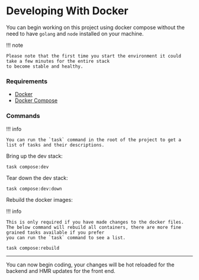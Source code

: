 # Developing With Docker

You can begin working on this project using docker compose without the need to have `golang` and `node` installed on your
machine.

!!! note

    Please note that the first time you start the environment it could take a few minutes for the entire stack
    to become stable and healthy.

### Requirements

- [Docker](https://www.docker.com/get-started/)
- [Docker Compose](https://docs.docker.com/compose/install/)

### Commands

!!! info

    You can run the `task` command in the root of the project to get a list of tasks and their descriptions.

Bring up the dev stack:

```shell
task compose:dev
```

Tear down the dev stack:

```shell
task compose:dev:down
```

Rebuild the docker images:

!!! info

    This is only required if you have made changes to the docker files.
    The below command will rebuild all containers, there are more fine grained tasks available if you prefer
    you can run the `task` command to see a list.

```shell
task compose:rebuild
```

---

You can now begin coding, your changes will be hot reloaded for the backend and HMR updates for the front end.
